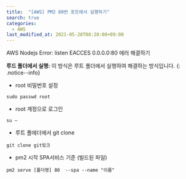 ```yaml
---
title:  "[AWS] PM2 80번 포트에서 실행하기"
search: true
categories: 
  - AWS
last_modified_at: 2021-05-28T08:20:00+09:00
---
```


AWS Nodejs Error: listen EACCES 0.0.0.0:80 에러 해결하기

**루드 폴더에서 실행:** 이 방식은 루트 폴더에서 실행하여 해결하는 방식입니다.
{: .notice--info}

* root 비밀번호 설정

```
sudo passwd root
```

* root 계정으로 로그인

```
su –
```

* 루트 폴에더에서 git clone

```
git clone git링크
```

* pm2 시작 SPA서비스 기준 (빌드된 파일)

```
pm2 serve [폴더명] 80  --spa --name "이름"
```